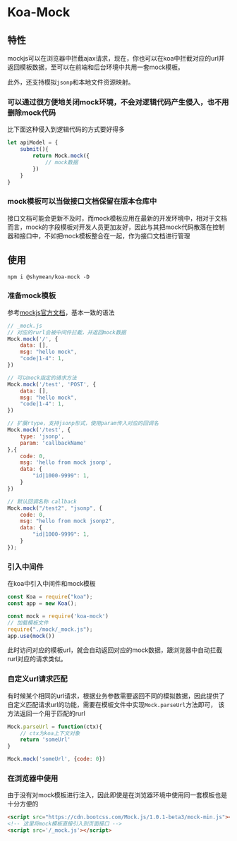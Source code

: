 Koa-Mock
===

## 特性

mockjs可以在浏览器中拦截ajax请求，现在，你也可以在koa中拦截对应的url并返回模板数据，至可以在前端和后台环境中共用一套mock模板。

此外，还支持模拟`jsonp`和本地文件资源映射。

### 可以通过很方便地关闭mock环境，不会对逻辑代码产生侵入，也不用删除mock代码

比下面这种侵入到逻辑代码的方式要好得多
```js
let apiModel = {
    submit(){
        return Mock.mock({
            // mock数据
        })
    }
}
```

### mock模板可以当做接口文档保留在版本仓库中

接口文档可能会更新不及时，而mock模板应用在最新的开发环境中，相对于文档而言，mock的字段模板对开发人员更加友好，因此与其把mock代码散落在控制器和接口中，不如把mock模板整合在一起，作为接口文档进行管理

## 使用
```
npm i @shymean/koa-mock -D
```

### 准备mock模板
参考[mockjs官方文档](https://github.com/nuysoft/Mock/wiki/Mock.mock())，基本一致的语法
```js
// _mock.js
// 对应的rurl会被中间件拦截，并返回mock数据
Mock.mock('/', {
    data: [],
    msg: "hello mock",
    "code|1-4": 1,
})

// 可以mock指定的请求方法
Mock.mock('/test', 'POST', {
    data: [],
    msg: "hello mock",
    "code|1-4": 1,
})

// 扩展rtype，支持jsonp形式，使用param传入对应的回调名
Mock.mock('/test', {
    type: 'jsonp',
    param: 'callbackName'
},{
    code: 0,
    msg: 'hello from mock jsonp',
    data: {
        "id|1000-9999": 1,
    }
})

// 默认回调名称 callback
Mock.mock("/test2", "jsonp", {
    code: 0,
    msg: "hello from mock jsonp2",
    data: {
        "id|1000-9999": 1,
    }
});
```

### 引入中间件
在koa中引入中间件和mock模板
```js
const Koa = require("koa");
const app = new Koa();

const mock = require('koa-mock')
// 加载模板文件
require("./mock/_mock.js");  
app.use(mock())
```
此时访问对应的模板url，就会自动返回对应的mock数据，跟浏览器中自动拦截rurl对应的请求类似。

### 自定义url请求匹配
有时候某个相同的url请求，根据业务参数需要返回不同的模拟数据，因此提供了自定义匹配请求url的功能，需要在模板文件中实现`Mock.parseUrl`方法即可，
该方法返回一个用于匹配的rurl
```js
Mock.parseUrl = function(ctx){
    // ctx为koa上下文对象
    return 'someUrl'
}

Mock.mock('someUrl', {code: 0})
```

### 在浏览器中使用
由于没有对mock模板进行注入，因此即使是在浏览器环境中使用同一套模板也是十分方便的

```html
<script src="https://cdn.bootcss.com/Mock.js/1.0.1-beta3/mock-min.js"></script>
<!-- 这里将mock模板直接引入到页面接口 -->
<script src='/_mock.js'></script>
```
